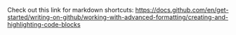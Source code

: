 Check out this link for markdown shortcuts: https://docs.github.com/en/get-started/writing-on-github/working-with-advanced-formatting/creating-and-highlighting-code-blocks

